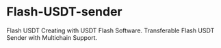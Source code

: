 # Flash-USDT-sender
Flash USDT Creating with USDT Flash Software. Transferable Flash USDT Sender with Multichain Support. 
